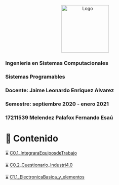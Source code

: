 <p align="center"> 
    <img alt="Logo" src="https://www.tijuana.tecnm.mx/wp-content/uploads/2018/09/logo-ITT-2018.jpg" width=150 height=150>    
</p>

### Ingenieria en Sistemas Computacionales
### Sistemas Programables
### Docente: Jaime Leonardo Enriquez Alvarez
### Semestre: septiembre 2020 - enero 2021

### 17211539 Melendez Palafox Fernando Esaú

# :page_with_curl: Contenido
:hourglass: [C0.1_IntegraraEquiposdeTrabajo](/blog/C0.1_FernandoMelendez_DreamTeam.md)

:hourglass: [C0.2_Cuestionario_Industri4.0](/blog/C0.2_FernandoMelendez_DreamTeam.md)

:hourglass: [C1.1_ElectronicaBasica_y_elementos](/blog/C1.1_FernandoMelendez_DreamTeam.md)

